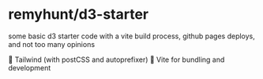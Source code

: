 # remyhunt/d3-starter

some basic d3 starter code with a vite build process, github pages deploys, and not too many opinions

🔧 Tailwind (with postCSS and autoprefixer)
🔧 Vite for bundling and development

